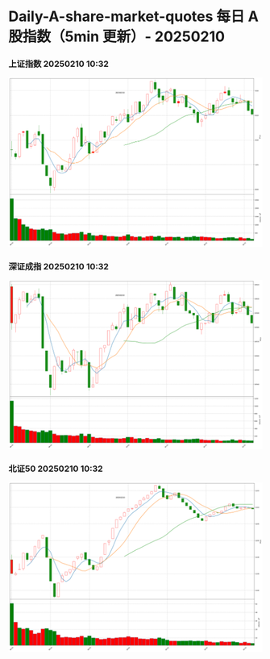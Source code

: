 
# Daily-A-share-market-quotes 每日 A 股指数（5min 更新）- 20250210

### 上证指数 20250210 10:32
![](./fig/2025/2/20250210-sh000001.png)

### 深证成指 20250210 10:32
![](./fig/2025/2/20250210-sz399001.png)

### 北证50 20250210 10:32
![](./fig/2025/2/20250210-bj899050.png)
